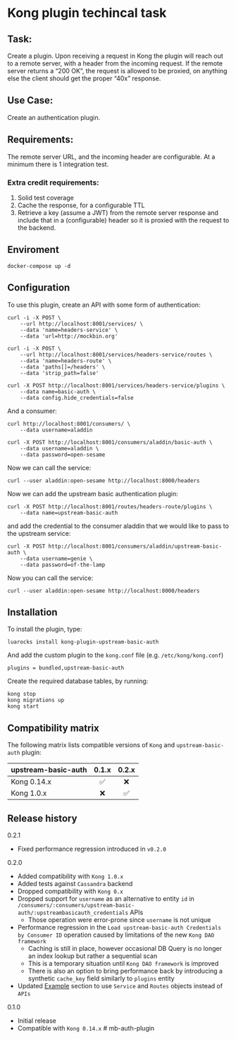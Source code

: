 # Kong plugin techincal task

## Task: 
Create a plugin. Upon receiving a request in Kong the plugin will reach out to a remote server, with a header from the incoming request. If the remote server returns a “200 OK”, the request is allowed to be proxied, on anything else the client should get the proper “40x” response.
 
## Use Case:  
Create an authentication plugin.
 
## Requirements: 
 
The remote server URL, and the incoming header are configurable. At a minimum there is 1 integration test.
 
### Extra credit requirements: 
 
1. Solid test coverage
1. Cache the response, for a configurable TTL
1. Retrieve a key (assume a JWT) from the remote server response and include that in a (configurable) header so it is proxied with the request to the backend.

## Enviroment

```
docker-compose up -d
```


## Configuration

To use this plugin, create an API with some form of authentication:
```
curl -i -X POST \
    --url http://localhost:8001/services/ \
    --data 'name=headers-service' \
    --data 'url=http://mockbin.org'

curl -i -X POST \
    --url http://localhost:8001/services/headers-service/routes \
    --data 'name=headers-route' \
    --data 'paths[]=/headers' \
    --data 'strip_path=false'

curl -X POST http://localhost:8001/services/headers-service/plugins \
    --data name=basic-auth \
    --data config.hide_credentials=false
```

And a consumer:
```
curl http://localhost:8001/consumers/ \
	--data username=aladdin

curl -X POST http://localhost:8001/consumers/aladdin/basic-auth \
    --data username=aladdin \
    --data password=open-sesame
```

Now we can call the service:
```
curl --user aladdin:open-sesame http://localhost:8000/headers
```






Now we can add the upstream basic authentication plugin:
```
curl -X POST http://localhost:8001/routes/headers-route/plugins \
	--data name=upstream-basic-auth 
```

and add the credential to the consumer aladdin that we would like to pass to the upstream service:
```
curl -X POST http://localhost:8001/consumers/aladdin/upstream-basic-auth \
    --data username=genie \
    --data password=of-the-lamp
```

Now you can call the service:
```
curl --user aladdin:open-sesame http://localhost:8000/headers
```

## Installation
To install the plugin, type:
```
luarocks install kong-plugin-upstream-basic-auth
```
And add the custom plugin to the `kong.conf` file (e.g. `/etc/kong/kong.conf`)
```
plugins = bundled,upstream-basic-auth
```
Create the required database tables, by running:
```
kong stop
kong migrations up
kong start
```

## Compatibility matrix

The following matrix lists compatible versions of `Kong` and `upstream-basic-auth` plugin:

| upstream-basic-auth      | 0.1.x              | 0.2.x              |
|--------------------------|:------------------:|:------------------:|
| Kong 0.14.x              | :white_check_mark: | :x:                |
| Kong 1.0.x               | :x:                | :white_check_mark: |

## Release history

0.2.1

* Fixed performance regression introduced in `v0.2.0`

0.2.0

* Added compatibility with `Kong 1.0.x`
* Added tests against `Cassandra` backend
* Dropped compatibility with `Kong 0.x`
* Dropped support for `username` as an alternative to entity `id` in `/consumers/:consumers/upstream-basic-auth/:upstreambasicauth_credentials` APIs
  * Those operation were error-prone since `username` is not unique
* Performance regression in the `Load upstream-basic-auth Credentials by Consumer ID` operation
  caused by limitations of the new `Kong DAO framework`
  * Caching is still in place, however occasional DB Query is no longer an index lookup but rather a sequential scan
  * This is a temporary situation until `Kong DAO framework` is improved
  * There is also an option to bring performance back 
    by introducing a synthetic `cache_key` field similarly to `plugins` entity
* Updated [Example](#example) section to use `Service` and `Routes` objects instead of `APIs`

0.1.0

* Initial release
* Compatible with `Kong 0.14.x` # mb-auth-plugin
